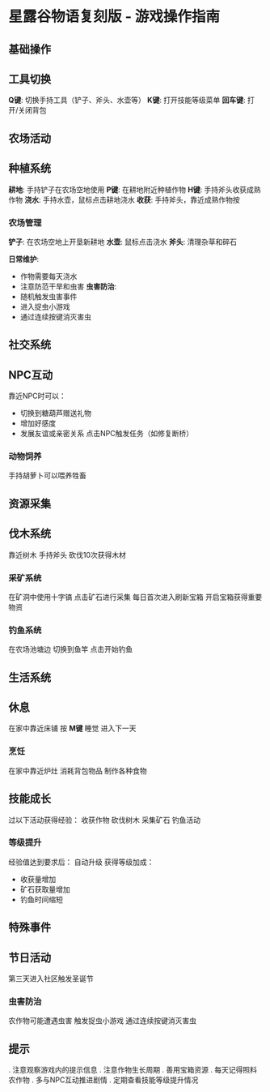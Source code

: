  # 星露谷物语复刻版 - 游戏操作指南
## 基础操作
## 工具切换
 **Q键**: 切换手持工具（铲子、斧头、水壶等）
 **K键**: 打开技能等级菜单
 **回车键**: 打开/关闭背包
## 农场活动
## 种植系统
 **耕地**: 手持铲子在农场空地使用
 **P键**: 在耕地附近种植作物
 **H键**: 手持斧头收获成熟作物
 **浇水**: 手持水壶，鼠标点击耕地浇水
 **收获**: 手持斧头，靠近成熟作物按 
### 农场管理
 **铲子**: 在农场空地上开垦新耕地
 **水壶**: 鼠标点击浇水
 **斧头**: 清理杂草和碎石

 **日常维护**: 
 - 作物需要每天浇水
 - 注意防范干旱和虫害
 **虫害防治**: 
 - 随机触发虫害事件
 - 进入捉虫小游戏
 - 通过连续按键消灭害虫
## 社交系统
## NPC互动
 靠近NPC时可以：
 - 切换到糖葫芦赠送礼物
 - 增加好感度
 - 发展友谊或亲密关系
 点击NPC触发任务（如修复断桥）
### 动物饲养
 手持胡萝卜可以喂养牲畜
## 资源采集
## 伐木系统
 靠近树木
 手持斧头
 砍伐10次获得木材
### 采矿系统
 在矿洞中使用十字镐
 点击矿石进行采集
 每日首次进入刷新宝箱
 开启宝箱获得重要物资
### 钓鱼系统
 在农场池塘边
 切换到鱼竿
 点击开始钓鱼
## 生活系统
## 休息
 在家中靠近床铺
 按 **M键** 睡觉
 进入下一天
### 烹饪
 在家中靠近炉灶
 消耗背包物品
 制作各种食物
## 技能成长
过以下活动获得经验：
 收获作物
 砍伐树木
 采集矿石
 钓鱼活动
### 等级提升
经验值达到要求后：
 自动升级
 获得等级加成：
 - 收获量增加
 - 矿石获取量增加
 - 钓鱼时间缩短
## 特殊事件
## 节日活动
 第三天进入社区触发圣诞节
### 虫害防治
 农作物可能遭遇虫害
 触发捉虫小游戏
 通过连续按键消灭害虫
## 提示
. 注意观察游戏内的提示信息
. 注意作物生长周期
. 善用宝箱资源
. 每天记得照料农作物
. 多与NPC互动推进剧情
. 定期查看技能等级提升情况
